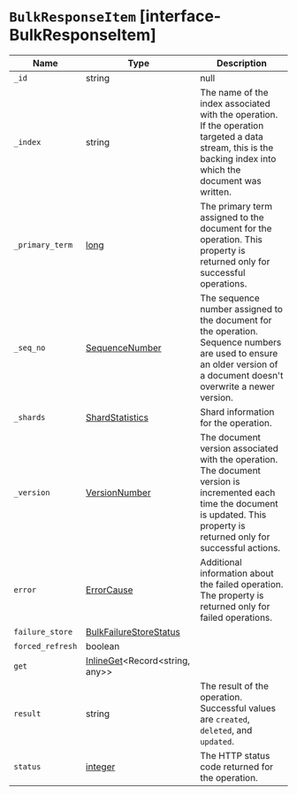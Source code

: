 # `BulkResponseItem` [interface-BulkResponseItem]

| Name | Type | Description |
| - | - | - |
| `_id` | string | null | The document ID associated with the operation. |
| `_index` | string | The name of the index associated with the operation. If the operation targeted a data stream, this is the backing index into which the document was written. |
| `_primary_term` | [long](./long.md) | The primary term assigned to the document for the operation. This property is returned only for successful operations. |
| `_seq_no` | [SequenceNumber](./SequenceNumber.md) | The sequence number assigned to the document for the operation. Sequence numbers are used to ensure an older version of a document doesn't overwrite a newer version. |
| `_shards` | [ShardStatistics](./ShardStatistics.md) | Shard information for the operation. |
| `_version` | [VersionNumber](./VersionNumber.md) | The document version associated with the operation. The document version is incremented each time the document is updated. This property is returned only for successful actions. |
| `error` | [ErrorCause](./ErrorCause.md) | Additional information about the failed operation. The property is returned only for failed operations. |
| `failure_store` | [BulkFailureStoreStatus](./BulkFailureStoreStatus.md) | &nbsp; |
| `forced_refresh` | boolean | &nbsp; |
| `get` | [InlineGet](./InlineGet.md)<Record<string, any>> | &nbsp; |
| `result` | string | The result of the operation. Successful values are `created`, `deleted`, and `updated`. |
| `status` | [integer](./integer.md) | The HTTP status code returned for the operation. |
